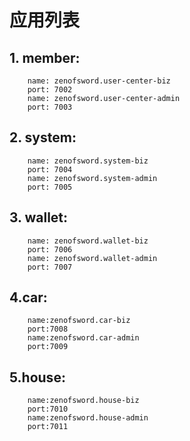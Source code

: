 # 应用列表
##  1. member:
        name: zenofsword.user-center-biz
        port: 7002
        name: zenofsword.user-center-admin
        port: 7003
##  2. system:
        name: zenofsword.system-biz
        port: 7004
        name: zenofsword.system-admin
        port: 7005
##  3. wallet:
        name: zenofsword.wallet-biz
        port: 7006
        name: zenofsword.wallet-admin
        port: 7007
##  4.car:
        name:zenofsword.car-biz
        port:7008
        name:zenofsword.car-admin
        port:7009
## 5.house:
        name:zenofsword.house-biz
        port:7010
        name:zenofsword.house-admin
        port:7011